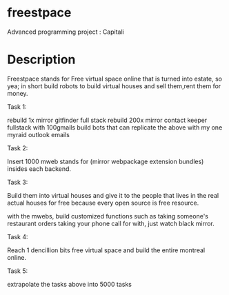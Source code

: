 # freestpace
Advanced programming project : Capitali

# Description

Freestpace stands for Free virtual space online that is turned into estate, so yea; in short build robots to build virtual houses and sell them,rent them for money.

Task 1:

rebuild 1x mirror gitfinder full stack
rebuild 200x mirror contact keeper fullstack with 100gmails
build bots that can replicate the above with my one myraid outlook emails

Task 2:

Insert 1000 mweb stands for (mirror webpackage extension bundles) insides each backend.

Task 3:

Build them into virtual houses and give it to the people that lives in the real actual houses for free because every open source is free resource.

with the mwebs, build customized functions such as taking someone's restaurant orders taking your phone call for with, just watch black mirror.

Task 4:

Reach 1 dencillion bits free virtual space and build the entire montreal online.

Task 5:

extrapolate the tasks above into 5000 tasks
